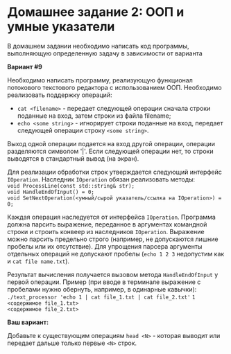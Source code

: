 # Домашнее задание 2: ООП и умные указатели

В домашнем задании необходимо написать код программы, выполняющую определенную
задачу в зависимости от варианта

**Вариант #9**

Необходимо написать программу, реализующую функционал потокового текстового
редактора с использованием ООП. Необходимо реализовать поддержку операций:
- `cat <filename>` - передает следующей операции сначала строки поданные на
вход, затем строки из файла filename;
- `echo <some string>` - игнорирует строки поданные на вход, передает следующей
операции строку `<some string>`.

Выход одной операции подается на вход другой операции, операции разделяются
символом '|'. Если следующей операции нет, то строки выводятся в стандартный
вывод (на экран).

Для реализации обработки строк утверждается следующий интерфейс `IOperation`.
Наследник `IOperation` обязан реализовать методы:  
`void ProcessLine(const std::string& str);`  
`void HandleEndOfInput() = 0;`  
`void SetNextOperation(<умный/сырой указатель/ссылка на IOperation>) = 0;`

Каждая операция наследуется от интерфейса `IOperation`. Программа должна парсить
выражение, переданное в аргументах командной строки и строить конвеер из
наследников `IOperation`. Выражение можно парсить предельно строго (например,
не допускаются лишние пробелы или их отсутствие). Для упрощения парсера
аргументы отдельных операций не допускают пробелы (`echo 1 2 3` недопустим как и
`cat file name.txt`).

Результат вычисления получается вызовом метода `HandleEndOfInput` у первой
операции. Пример (при вводе в терминале выражение с пробелами нужно обернуть,
например, в одинарные кавычки):  
`./text_processor 'echo 1 | cat file_1.txt | cat file_2.txt'`
`1`  
`<содержимое file_1.txt>`  
`<содержимое file_2.txt>`

**Ваш вариант:**

Добавьте к существующим операциям `head <N>` - которая выводит или передает
дальше только первые `<N>` строк.

